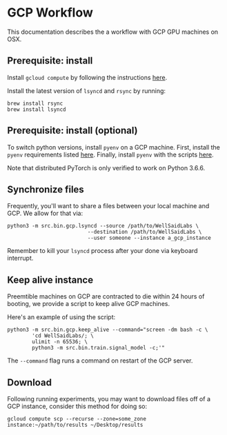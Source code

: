 
# GCP Workflow

This documentation describes the a workflow with GCP GPU machines on OSX.

## Prerequisite: install

Install ``gcloud compute`` by following the instructions
[here](https://cloud.google.com/compute/docs/gcloud-compute/).

Install the latest version of `lsyncd` and `rsync` by running:
```
brew install rsync
brew install lsyncd
```

## Prerequisite: install (optional)

To switch python versions, install ``pyenv`` on a GCP machine. First, install the ``pyenv``
requirements listed [here](https://github.com/pyenv/pyenv/wiki/Common-build-problems). Finally,
install ``pyenv`` with the scripts [here](https://github.com/pyenv/pyenv-installer).

Note that distributed PyTorch is only verified to work on Python 3.6.6.

## Synchronize files

Frequently, you'll want to share a files between your local machine and GCP. We allow for that via:

```
python3 -m src.bin.gcp.lsyncd --source /path/to/WellSaidLabs \
                          --destination /path/to/WellSaidLabs \
                          --user someone --instance a_gcp_instance
```

Remember to kill your ``lsyncd`` process after your done via keyboard interrupt.

## Keep alive instance

Preemtible machines on GCP are contracted to die within 24 hours of booting, we provide a script
to keep alive GCP machines.

Here's an example of using the script:
```
python3 -m src.bin.gcp.keep_alive --command="screen -dm bash -c \
        'cd WellSaidLabs/; \
        ulimit -n 65536; \
        python3 -m src.bin.train.signal_model -c;'"
```

The ``--command`` flag runs a command on restart of the GCP server.

## Download

Following running experiments, you may want to download files off of a GCP instance, consider
this method for doing so:

```
gcloud compute scp --recurse --zone=some_zone instance:~/path/to/results ~/Desktop/results
```
